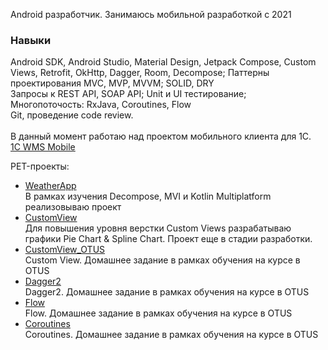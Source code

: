 Android разработчик. Занимаюсь мобильной разработкой с 2021 

### Навыки
Android SDK, Android Studio, Material Design, Jetpack Compose, Custom Views, Retrofit, OkHttp, Dagger, Room, Decompose; Паттерны проектирования MVC, MVP, MVVM; SOLID, DRY
\
Запросы к REST API, SOAP API; Unit и UI тестирование;
\
Многопоточость: RxJava, Coroutines, Flow
\
Git, проведение code review.
\
\
В данный момент работаю над проектом мобильного клиента для 1С. 
\
[1C WMS Mobile](https://tsd.agent5.ru/)

PET-проекты:

- [WeatherApp](https://github.com/firkatdavletov/WeatherApp)
\
В рамках изучения Decompose, MVI и Kotlin Multiplatform реализовываю проект
- [CustomView](https://github.com/firkatdavletov/CustomView)
\
Для повышения уровня верстки Custom Views разрабатываю графики Pie Chart & Spline Chart. Проект еще в стадии разработки.
- [CustomView_OTUS](https://github.com/firkatdavletov/HomeWork_07)
\
Custom View. Домашнее задание в рамках обучения на курсе в OTUS
- [Dagger2](https://github.com/firkatdavletov/Dagger2Homework)
\
Dagger2. Домашнее задание в рамках обучения на курсе в OTUS
- [Flow](https://github.com/firkatdavletov/FlowHomework)
\
Flow. Домашнее задание в рамках обучения на курсе в OTUS
- [Coroutines](https://github.com/firkatdavletov/Coroutines-Homework)
\
Coroutines. Домашнее задание в рамках обучения на курсе в OTUS

